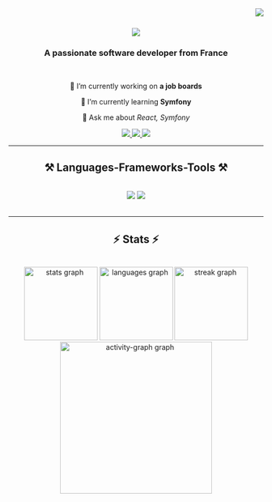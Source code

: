<img align="right" src="https://visitor-badge.laobi.icu/badge?page_id=salesp07.salesp07" />

<h1 align="center">
    <img src="https://readme-typing-svg.herokuapp.com?font=Roboto&weight=500&size=30&pause=1000&color=62d9f7&center=true&vCenter=true&width=435&lines=Hello+There+!+%F0%9F%91%8B;My+name+is+Lucas+!" />
</h1>

<h3 align="center">A passionate software developer from France</h3>

<br/>

<div align="center">
 
 🔭 I’m currently working on **a job boards**
 
 🌱 I’m currently learning **Symfony**

💬 Ask me about *React, Symfony*
 </div>
 
<div align="center"> 
  <a href="mailto:lb.lucasbourdon@gmail.com">
    <img src="https://img.shields.io/badge/Gmail-333333?style=for-the-badge&logo=gmail&logoColor=red" />
  </a>
  <a href="https://www.linkedin.com/in/lucas-bourdon-97ba91240" target="_blank">
    <img src="https://img.shields.io/badge/LinkedIn-0077B5?style=for-the-badge&logo=linkedin&logoColor=white" target="_blank" />
  </a>
  <a href="https://portfolio-puce-eight-96.vercel.app" target="_blank">
     <img src="https://img.shields.io/badge/Portfolio-FF5722?style=for-the-badge&logo=todoist&logoColor=white" target="_blank" /> <!-- sqlite, safari, google-chrome are other good icon options -->
  </a>
</div>

 <hr/>
 
<h2 align="center">⚒️ Languages-Frameworks-Tools ⚒️</h2>
<br/>
<div align="center">
    <img src="https://skillicons.dev/icons?i=react,bootstrap,html,css,vscode,github,figma,tailwind,git" />
    <img src="https://skillicons.dev/icons?i=nodejs,python,javascript,typescript,express,mongodb,nextjs,mysql" /><br>
</div>

<br/>
<hr/>

<h2 align="center">⚡ Stats ⚡</h2>
<br clear="both">

<div align="center">
  <img src="https://github-readme-stats.vercel.app/api?username=Brdlucas&hide_title=false&hide_rank=false&show_icons=true&include_all_commits=true&count_private=true&disable_animations=false&theme=react&locale=en&hide_border=false&order=1" height="145" alt="stats graph"  />
  <img src="https://github-readme-stats.vercel.app/api/top-langs?username=Brdlucas&locale=en&hide_title=false&layout=compact&card_width=320&langs_count=5&theme=react&hide_border=false&order=2" height="145" alt="languages graph"  />
  <img src="https://streak-stats.demolab.com?user=Brdlucas&locale=en&mode=daily&theme=react&hide_border=false&border_radius=5&date_format=j%20M%5B%20Y%5D&order=3" height="145" alt="streak graph"  />
    <img src="https://github-readme-activity-graph.vercel.app/graph?username=Brdlucas&radius=16&theme=react&area=true&order=5" height="300" alt="activity-graph graph"  />
</div>
<br/>
